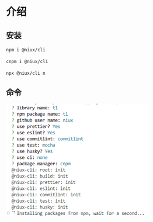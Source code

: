 # 介绍

## 安装

```shell
npm i @niux/cli

cnpm i @niux/cli

npx @niux/cli n
```

## 命令


![Snipaste_2023-03-24_07-53-46.png](.\images\Snipaste_2023-03-24_07-53-46.png)

